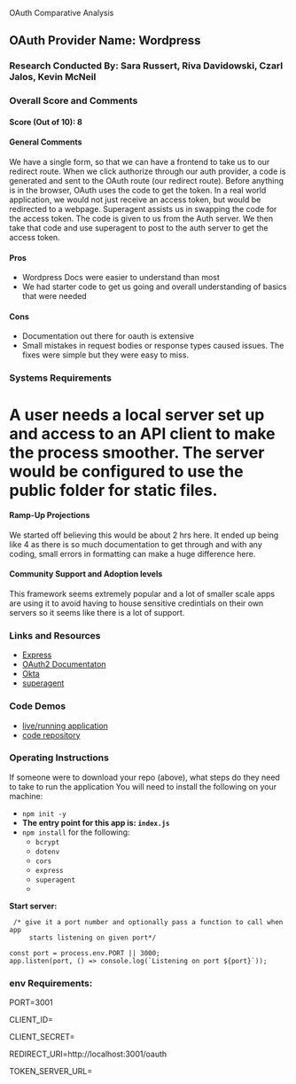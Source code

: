 OAuth Comparative Analysis

## OAuth Provider Name: Wordpress

### Research Conducted By: Sara Russert, Riva Davidowski, Czarl Jalos, Kevin McNeil

### Overall Score and Comments
#### Score (Out of 10): 8
#### General Comments
We have a single form, so that we can have a frontend to take us to our redirect route. When we click authorize through our auth provider, a code is generated and sent to the OAuth route (our redirect route). Before anything is in the browser, OAuth uses the code to get the token. In a real world application, we would not just receive an access token, but would be redirected to a webpage. Superagent assists us in swapping the code for the access token. The code is given to us from the Auth server. We then take that code and use superagent to post to the auth server to get the access token.

#### Pros
* Wordpress Docs were easier to understand than most
* We had starter code to get us going and overall understanding of basics that were needed

#### Cons
* Documentation out there for oauth is extensive
* Small mistakes in request bodies or response types caused issues. The fixes were simple but they were easy to miss.


### Systems Requirements
A user needs a local server set up and access to an API client to make the process smoother. The server would be configured to use the public folder for static files.
=


#### Ramp-Up Projections
We started off believing this would be about 2 hrs here. It ended up being like 4 as there is so much
documentation to get through and with any coding, small errors in formatting can make a huge difference here.


#### Community Support and Adoption levels
This framework seems extremely popular and a lot of smaller scale apps are using it to avoid having to house sensitive credintials on their own servers so it seems like there is a lot of support.


### Links and Resources
* [Express](http://expressjs.com/en/starter/installing.html)
* [OAuth2 Documentaton](https://developer.wordpress.com/docs/oauth2/)
* [Okta](https://www.oauth.com/oauth2-servers/server-side-apps/authorization-code/#clients-authorization-interface)
* [superagent](https://www.npmjs.com/package/superagent)

### Code Demos
* [live/running application](http://xyz.com)
* [code repository](http://xyz.com)

### Operating Instructions
If someone were to download your repo (above), what steps do they need to take to run the application
You will need to install the following on your machine:

- `npm init -y `
- **The entry point for this app is: `index.js`**
- `npm install` for the following:
    - `bcrypt`
    - `dotenv`
    - `cors`
    -  `express`
    -  `superagent`
    -  
**Start server:**
   
```
 /* give it a port number and optionally pass a function to call when app
     starts listening on given port*/

const port = process.env.PORT || 3000;
app.listen(port, () => console.log(`Listening on port ${port}`));

```

### env Requirements:

PORT=3001

CLIENT_ID=

CLIENT_SECRET=

REDIRECT_URI=http://localhost:3001/oauth

TOKEN_SERVER_URL=

